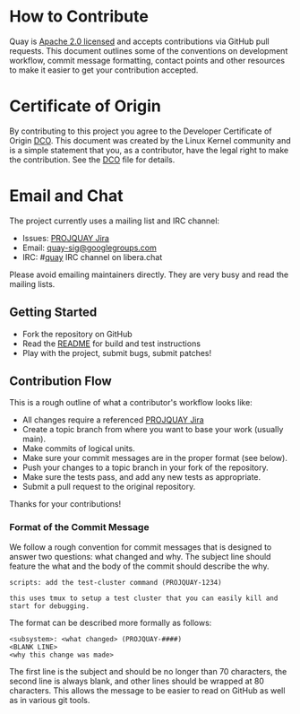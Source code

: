# How to Contribute

Quay is [Apache 2.0 licensed](LICENSE) and accepts contributions via GitHub pull requests.
This document outlines some of the conventions on development workflow, commit message formatting, contact points and other resources to make it easier to get your contribution accepted.

# Certificate of Origin

By contributing to this project you agree to the Developer Certificate of Origin [DCO](../DCO).
This document was created by the Linux Kernel community and is a simple statement that you, as a contributor, have the legal right to make the contribution.
See the [DCO](../DCO) file for details.

# Email and Chat

The project currently uses a mailing list and IRC channel:

- Issues: [PROJQUAY Jira](https://issues.redhat.com/projects/PROJQUAY/issues)
- Email: [quay-sig@googlegroups.com](https://groups.google.com/g/quay-sig)
- IRC: #[quay](irc://irc.libera.chat:6667/#quay) IRC channel on libera.chat

Please avoid emailing maintainers directly.
They are very busy and read the mailing lists.

## Getting Started

- Fork the repository on GitHub
- Read the [README](../README.md) for build and test instructions
- Play with the project, submit bugs, submit patches!

## Contribution Flow

This is a rough outline of what a contributor's workflow looks like:

- All changes require a referenced [PROJQUAY Jira](https://issues.redhat.com/projects/PROJQUAY/issues)
- Create a topic branch from where you want to base your work (usually main).
- Make commits of logical units.
- Make sure your commit messages are in the proper format (see below).
- Push your changes to a topic branch in your fork of the repository.
- Make sure the tests pass, and add any new tests as appropriate.
- Submit a pull request to the original repository.

Thanks for your contributions!

### Format of the Commit Message

We follow a rough convention for commit messages that is designed to answer two questions: what changed and why.
The subject line should feature the what and the body of the commit should describe the why.

```
scripts: add the test-cluster command (PROJQUAY-1234)

this uses tmux to setup a test cluster that you can easily kill and
start for debugging.
```

The format can be described more formally as follows:

```
<subsystem>: <what changed> (PROJQUAY-####)
<BLANK LINE>
<why this change was made>
```

The first line is the subject and should be no longer than 70 characters, the second line is always blank, and other lines should be wrapped at 80 characters.
This allows the message to be easier to read on GitHub as well as in various git tools.

